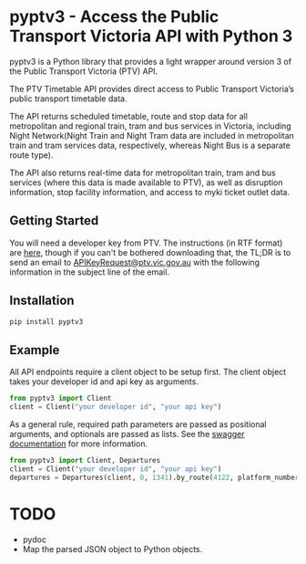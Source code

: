 # pyptv3 - Access the Public Transport Victoria API with Python 3

pyptv3 is a Python library that provides a light wrapper around version 3 of the Public Transport Victoria (PTV) API.

The PTV Timetable API provides direct access to Public Transport Victoria’s public transport timetable data.

The API returns scheduled timetable, route and stop data for all metropolitan and regional train, tram and bus services in Victoria, including Night Network(Night Train and Night Tram data are included in metropolitan train and tram services data, respectively, whereas Night Bus is a separate route type).

The API also returns real-time data for metropolitan train, tram and bus services (where this data is made available to PTV), as well as disruption information, stop facility information, and access to myki ticket outlet data.

## Getting Started

You will need a developer key from PTV. The instructions (in RTF format) are [here](https://static.ptv.vic.gov.au/PTV/PTV%20docs/API/1475462320/PTV-Timetable-API-key-and-signature-document.RTF), though if you can't be bothered downloading that, the TL;DR is to send an email to [APIKeyRequest@ptv.vic.gov.au](mailto:APIKeyRequest@ptv.vic.gov.au) with the following information in the subject line of the email.

## Installation

```bash
pip install pyptv3
```

## Example

All API endpoints require a client object to be setup first. The client object takes your developer id and api key as arguments.
```python
from pyptv3 import Client
client = Client("your developer id", "your api key")
```

As a general rule, required path parameters are passed as positional arguments, and optionals are passed as lists. See the [swagger documentation](http://timetableapi.ptv.vic.gov.au/swagger/ui/index) for more information.

```python
from pyptv3 import Client, Departures
client = Client("your developer id", "your api key")
departures = Departures(client, 0, 1341).by_route(4122, platform_numbers=[0, 1], direction_id=1, look_backwards=False, gtfs=123, date_utc="2018-06-28T07:00:00Z", max_results=10, include_cancelled=True, expand=["stop", "route"])
```

# TODO

* pydoc
* Map the parsed JSON object to Python objects.
